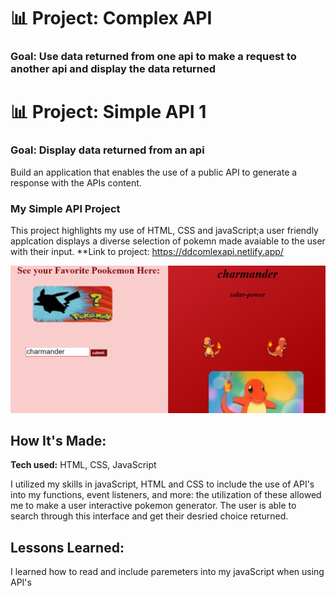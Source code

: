 # 📊 Project: Complex API 

### Goal: Use data returned from one api to make a request to another api and display the data returned
# 📊 Project: Simple API 1

### Goal: Display data returned from an api

Build an application that enables the use of a public API to generate a response with the APIs content.

###  My Simple API Project
This project highlights my use of HTML, CSS and javaScript;a user friendly applcation displays a diverse selection of pokemn made avaiable to the user with their input. 
**Link to project: https://ddcomlexapi.netlify.app/ 

![snip](Capture.PNG)
## How It's Made:

**Tech used:** HTML, CSS, JavaScript


I utilized my skills in javaScript, HTML and CSS to include the use of API's into my functions, event listeners, and more: the utilization of these allowed me to make a user interactive pokemon generator. The user is able to search through this interface and get their desried choice returned.

## Lessons Learned:
I learned how to read and include paremeters into my javaScript when using API's